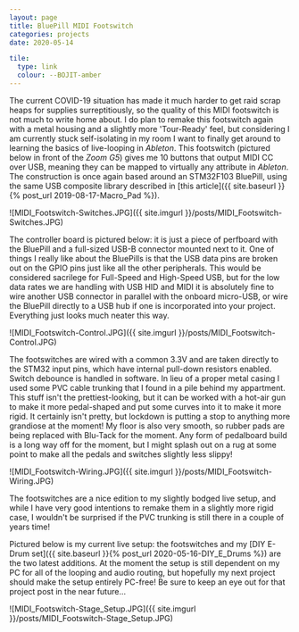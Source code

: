 ```yaml
---
layout: page
title: BluePill MIDI Footswitch
categories: projects
date: 2020-05-14

tile:
  type: link
  colour: --BOJIT-amber
---
```


The current COVID-19 situation has made it much harder to get raid scrap heaps for supplies surreptitiously, so the quality of this MIDI footswitch is not much to write home about. I do plan to remake this footswitch again with a metal housing and a slightly more 'Tour-Ready' feel, but considering I am currently stuck self-isolating in my room I want to finally get around to learning the basics of live-looping in *Ableton*. This footswitch (pictured below in front of the *Zoom G5*) gives me 10 buttons that output MIDI CC over USB, meaning they can be mapped to virtually any attribute in *Ableton*.
The construction is once again based around an STM32F103 BluePill, using the same USB composite library described in [this article]({{ site.baseurl }}{% post_url 2019-08-17-Macro_Pad %}).

![MIDI_Footswitch-Switches.JPG]({{ site.imgurl }}/posts/MIDI_Footswitch-Switches.JPG)

The controller board is pictured below: it is just a piece of perfboard with the BluePill and a full-sized USB-B connector mounted next to it. One of things I really like about the BluePills is that the USB data pins are broken out on the GPIO pins just like all the other peripherals. This would be considered sacrilege for Full-Speed and High-Speed USB, but for the low data rates we are handling with USB HID and MIDI it is absolutely fine to wire another USB connector in parallel with the onboard micro-USB, or wire the BluePill directly to a USB hub if one is incorporated into your project. Everything just looks much neater this way.

![MIDI_Footswitch-Control.JPG]({{ site.imgurl }}/posts/MIDI_Footswitch-Control.JPG)

The footswitches are wired with a common 3.3V and are taken directly to the STM32 input pins, which have internal pull-down resistors enabled. Switch debounce is handled in software.
In lieu of a proper metal casing I used some PVC cable trunking that I found in a pile behind my appartment. This stuff isn't the prettiest-looking, but it can be worked with a hot-air gun to make it more pedal-shaped and put some curves into it to make it more rigid. It certainly isn't pretty, but lockdown is putting a stop to anything more grandiose at the moment! My floor is also very smooth, so rubber pads are being replaced with Blu-Tack for the moment. Any form of pedalboard build is a long way off for the moment, but I might splash out on a rug at some point to make all the pedals and switches slightly less slippy!

![MIDI_Footswitch-Wiring.JPG]({{ site.imgurl }}/posts/MIDI_Footswitch-Wiring.JPG)

The footswitches are a nice edition to my slightly bodged live setup, and while I have very good intentions to remake them in a slightly more rigid case, I wouldn't be surprised if the PVC trunking is still there in a couple of years time!

Pictured below is my current live setup: the footswitches and my [DIY E-Drum set]({{ site.baseurl }}{% post_url 2020-05-16-DIY_E_Drums %}) are the two latest additions. At the moment the setup is still dependent on my PC for all of the looping and audio routing, but hopefully my next project should make the setup entirely PC-free! Be sure to keep an eye out for that project post in the near future...

![MIDI_Footswitch-Stage_Setup.JPG]({{ site.imgurl }}/posts/MIDI_Footswitch-Stage_Setup.JPG)
